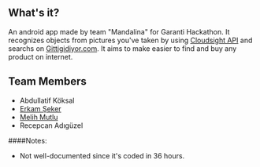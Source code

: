 ## What's it?
  An android app made by team "Mandalina" for Garanti Hackathon. It recognizes objects from pictures you've taken by using [Cloudsight API](http://cloudsightapi.com/) 
  and searchs on [Gittigidiyor.com](http://www.gittigidiyor.com). It aims to make easier to find and buy any product on internet.
  
## Team Members
* Abdullatif Köksal
* [Erkam Şeker](https://github.com/erkamseker)
* [Melih Mutlu](https://github.com/melihmutlu)
* Recepcan Adıgüzel

####Notes:
* Not well-documented since it's coded in 36 hours.
